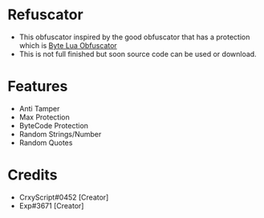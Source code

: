 # Refuscator
- This obfuscator inspired by the good obfuscator that has a protection which is [Byte Lua Obfuscator](https://github.com/kosuke14/ByteLuaObfuscator)
- This is not full finished but soon source code can be used or download.

# Features
- Anti Tamper
- Max Protection
- ByteCode Protection
- Random Strings/Number
- Random Quotes

# Credits
- CrxyScript#0452 [Creator]
- Exp#3671 [Creator] 
